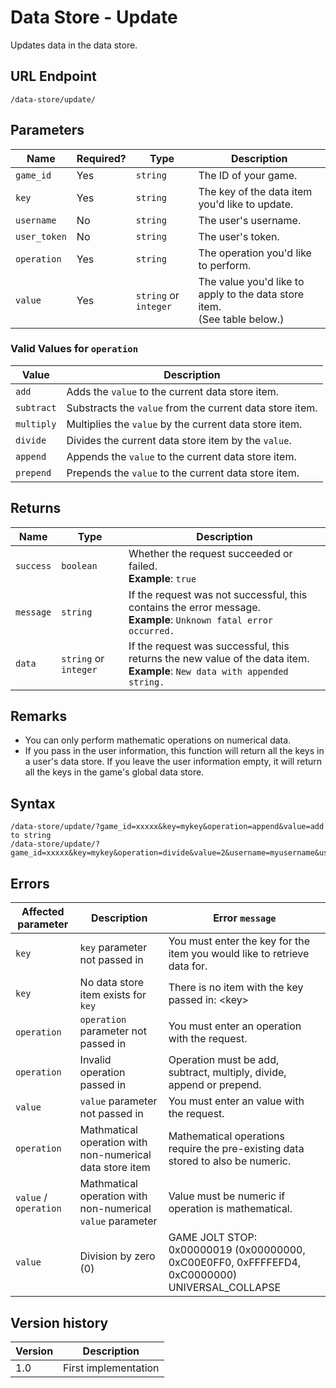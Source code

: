 # Data Store - Update

Updates data in the data store.

## URL Endpoint

```
/data-store/update/
```

## Parameters

| Name         | Required? | Type                  | Description                                                                   |
| ------------ | --------- | --------------------- | ----------------------------------------------------------------------------- |
| `game_id`    | Yes       | `string`              | The ID of your game.                                                          |
| `key`        | Yes       | `string`              | The key of the data item you'd like to update.                                |
| `username`   | No        | `string`              | The user's username.                                                          |
| `user_token` | No        | `string`              | The user's token.                                                             |
| `operation`  | Yes       | `string`              | The operation you'd like to perform.                                          |
| `value`      | Yes       | `string` or `integer` | The value you'd like to apply to the data store item. <br> (See table below.) |

### Valid Values for `operation`

| Value      | Description                                              |
| ---------- | -------------------------------------------------------- |
| `add`      | Adds the `value` to the current data store item.         |
| `subtract` | Substracts the `value` from the current data store item. |
| `multiply` | Multiplies the `value` by the current data store item.   |
| `divide`   | Divides the current data store item by the `value`.      |
| `append`   | Appends the `value` to the current data store item.      |
| `prepend`  | Prepends the `value` to the current data store item.     |

## Returns

| Name      | Type                  | Description                                                                                                                    |
| --------- | --------------------- | ------------------------------------------------------------------------------------------------------------------------------ |
| `success` | `boolean`             | Whether the request succeeded or failed. <br> **Example**: `true`                                                              |
| `message` | `string`              | If the request was not successful, this contains the error message. <br> **Example**: `Unknown fatal error occurred.`          |
| `data`    | `string` or `integer` | If the request was successful, this returns the new value of the data item. <br> **Example**: `New data with appended string.` |

## Remarks

* You can only perform mathematic operations on numerical data.
* If you pass in the user information, this function will return all the keys in a user's data
	store. If you leave the user information empty, it will return all the keys in the game's global
	data store.

## Syntax

```
/data-store/update/?game_id=xxxxx&key=mykey&operation=append&value=add to string
/data-store/update/?game_id=xxxxx&key=mykey&operation=divide&value=2&username=myusername&user_token=mytoken
```

## Errors

| Affected parameter    | Description                                                | Error `message`                                                                                |
| --------------------- | ---------------------------------------------------------- | ---------------------------------------------------------------------------------------------- |
| `key`                 | `key` parameter not passed in                              | You must enter the key for the item you would like to retrieve data for.                       |
| `key`                 | No data store item exists for `key`                        | There is no item with the key passed in: &lt;key>                                              |
| `operation`           | `operation` parameter not passed in                        | You must enter an operation with the request.                                                  |
| `operation`           | Invalid operation passed in                                | Operation must be add, subtract, multiply, divide, append or prepend.                          |
| `value`               | `value` parameter not passed in                            | You must enter an value with the request.                                                      |
| `operation`           | Mathmatical operation with non-numerical data store item   | Mathematical operations require the pre-existing data stored to also be numeric.               |
| `value` / `operation` | Mathmatical operation with non-numerical `value` parameter | Value must be numeric if operation is mathematical.                                            |
| `value`               | Division by zero (0)                                       | GAME JOLT STOP: 0x00000019 (0x00000000, 0xC00E0FF0, 0xFFFFEFD4, 0xC0000000) UNIVERSAL_COLLAPSE |

## Version history

| Version | Description          |
| ------- | -------------------- |
| 1.0     | First implementation |
